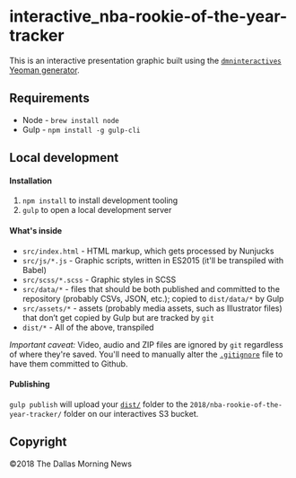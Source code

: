 # interactive_nba-rookie-of-the-year-tracker

This is an interactive presentation graphic built using the [`dmninteractives` Yeoman generator](https://github.com/DallasMorningNews/generator-dmninteractives).

## Requirements

- Node - `brew install node`
- Gulp - `npm install -g gulp-cli`

## Local development

#### Installation

1. `npm install` to install development tooling
2. `gulp` to open a local development server

#### What's inside

- `src/index.html` - HTML markup, which gets processed by Nunjucks
- `src/js/*.js` - Graphic scripts, written in ES2015 (it'll be transpiled with Babel)
- `src/scss/*.scss` - Graphic styles in SCSS
- `src/data/*` - files that should be both published and committed to the repository (probably CSVs, JSON, etc.); copied to `dist/data/*` by Gulp
- `src/assets/*` - assets (probably media assets, such as Illustrator files) that don’t get copied by Gulp but are tracked by `git`
- `dist/*` - All of the above, transpiled

_Important caveat:_ Video, audio and ZIP files are ignored by `git` regardless of where they're saved. You'll need to manually alter the [`.gitignore`](.gitignore) file to have them committed to Github.

#### Publishing

`gulp publish` will upload your [`dist/`](dist/) folder to the `2018/nba-rookie-of-the-year-tracker/` folder on our interactives S3 bucket.

## Copyright

&copy;2018 The Dallas Morning News
